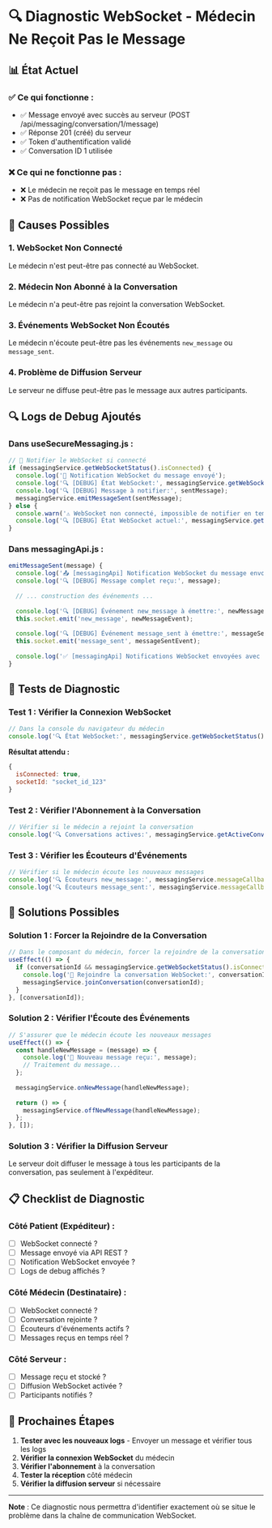 # 🔍 Diagnostic WebSocket - Médecin Ne Reçoit Pas le Message

## 📊 **État Actuel**

### **✅ Ce qui fonctionne :**
- ✅ Message envoyé avec succès au serveur (POST /api/messaging/conversation/1/message)
- ✅ Réponse 201 (créé) du serveur
- ✅ Token d'authentification validé
- ✅ Conversation ID 1 utilisée

### **❌ Ce qui ne fonctionne pas :**
- ❌ Le médecin ne reçoit pas le message en temps réel
- ❌ Pas de notification WebSocket reçue par le médecin

## 🚨 **Causes Possibles**

### **1. WebSocket Non Connecté**
Le médecin n'est peut-être pas connecté au WebSocket.

### **2. Médecin Non Abonné à la Conversation**
Le médecin n'a peut-être pas rejoint la conversation WebSocket.

### **3. Événements WebSocket Non Écoutés**
Le médecin n'écoute peut-être pas les événements `new_message` ou `message_sent`.

### **4. Problème de Diffusion Serveur**
Le serveur ne diffuse peut-être pas le message aux autres participants.

## 🔍 **Logs de Debug Ajoutés**

### **Dans useSecureMessaging.js :**
```javascript
// 🔌 Notifier le WebSocket si connecté
if (messagingService.getWebSocketStatus().isConnected) {
  console.log('🔌 Notification WebSocket du message envoyé');
  console.log('🔍 [DEBUG] État WebSocket:', messagingService.getWebSocketStatus());
  console.log('🔍 [DEBUG] Message à notifier:', sentMessage);
  messagingService.emitMessageSent(sentMessage);
} else {
  console.warn('⚠️ WebSocket non connecté, impossible de notifier en temps réel');
  console.log('🔍 [DEBUG] État WebSocket actuel:', messagingService.getWebSocketStatus());
}
```

### **Dans messagingApi.js :**
```javascript
emitMessageSent(message) {
  console.log('📤 [messagingApi] Notification WebSocket du message envoyé:', message.id);
  console.log('🔍 [DEBUG] Message complet reçu:', message);
  
  // ... construction des événements ...
  
  console.log('🔍 [DEBUG] Événement new_message à émettre:', newMessageEvent);
  this.socket.emit('new_message', newMessageEvent);
  
  console.log('🔍 [DEBUG] Événement message_sent à émettre:', messageSentEvent);
  this.socket.emit('message_sent', messageSentEvent);
  
  console.log('✅ [messagingApi] Notifications WebSocket envoyées avec succès');
}
```

## 🧪 **Tests de Diagnostic**

### **Test 1 : Vérifier la Connexion WebSocket**
```javascript
// Dans la console du navigateur du médecin
console.log('🔍 État WebSocket:', messagingService.getWebSocketStatus());
```

**Résultat attendu :**
```javascript
{
  isConnected: true,
  socketId: "socket_id_123"
}
```

### **Test 2 : Vérifier l'Abonnement à la Conversation**
```javascript
// Vérifier si le médecin a rejoint la conversation
console.log('🔍 Conversations actives:', messagingService.getActiveConversations());
```

### **Test 3 : Vérifier les Écouteurs d'Événements**
```javascript
// Vérifier si le médecin écoute les nouveaux messages
console.log('🔍 Écouteurs new_message:', messagingService.messageCallbacks.get('global'));
console.log('🔍 Écouteurs message_sent:', messagingService.messageCallbacks.get('global'));
```

## 🔧 **Solutions Possibles**

### **Solution 1 : Forcer la Rejoindre de la Conversation**
```javascript
// Dans le composant du médecin, forcer la rejoindre de la conversation
useEffect(() => {
  if (conversationId && messagingService.getWebSocketStatus().isConnected) {
    console.log('🚪 Rejoindre la conversation WebSocket:', conversationId);
    messagingService.joinConversation(conversationId);
  }
}, [conversationId]);
```

### **Solution 2 : Vérifier l'Écoute des Événements**
```javascript
// S'assurer que le médecin écoute les nouveaux messages
useEffect(() => {
  const handleNewMessage = (message) => {
    console.log('📨 Nouveau message reçu:', message);
    // Traitement du message...
  };
  
  messagingService.onNewMessage(handleNewMessage);
  
  return () => {
    messagingService.offNewMessage(handleNewMessage);
  };
}, []);
```

### **Solution 3 : Vérifier la Diffusion Serveur**
Le serveur doit diffuser le message à tous les participants de la conversation, pas seulement à l'expéditeur.

## 📋 **Checklist de Diagnostic**

### **Côté Patient (Expéditeur) :**
- [ ] WebSocket connecté ?
- [ ] Message envoyé via API REST ?
- [ ] Notification WebSocket envoyée ?
- [ ] Logs de debug affichés ?

### **Côté Médecin (Destinataire) :**
- [ ] WebSocket connecté ?
- [ ] Conversation rejointe ?
- [ ] Écouteurs d'événements actifs ?
- [ ] Messages reçus en temps réel ?

### **Côté Serveur :**
- [ ] Message reçu et stocké ?
- [ ] Diffusion WebSocket activée ?
- [ ] Participants notifiés ?

## 🚀 **Prochaines Étapes**

1. **Tester avec les nouveaux logs** - Envoyer un message et vérifier tous les logs
2. **Vérifier la connexion WebSocket** du médecin
3. **Vérifier l'abonnement** à la conversation
4. **Tester la réception** côté médecin
5. **Vérifier la diffusion serveur** si nécessaire

---

**Note** : Ce diagnostic nous permettra d'identifier exactement où se situe le problème dans la chaîne de communication WebSocket.
